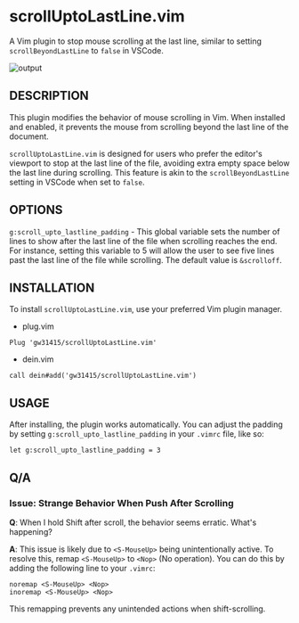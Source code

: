 # scrollUptoLastLine.vim
A Vim plugin to stop mouse scrolling at the last line, similar to setting `scrollBeyondLastLine` to `false` in VSCode.

![output](https://github.com/gw31415/scrollUptoLastLine.vim/assets/24710985/5522ead9-9bbb-4542-b206-ad8806af562f)

## DESCRIPTION

This plugin modifies the behavior of mouse scrolling in Vim. When installed and enabled, it prevents the mouse from scrolling beyond the last line of the document.

`scrollUptoLastLine.vim` is designed for users who prefer the editor's viewport to stop at the last line of the file, avoiding extra empty space below the last line during scrolling. This feature is akin to the `scrollBeyondLastLine` setting in VSCode when set to `false`.

## OPTIONS

`g:scroll_upto_lastline_padding` - This global variable sets the number of lines to show after the last line of the file when scrolling reaches the end. For instance, setting this variable to 5 will allow the user to see five lines past the last line of the file while scrolling. The default value is `&scrolloff`.

## INSTALLATION

To install `scrollUptoLastLine.vim`, use your preferred Vim plugin manager.

- plug.vim
```vim
Plug 'gw31415/scrollUptoLastLine.vim'
```

- dein.vim
```vim
call dein#add('gw31415/scrollUptoLastLine.vim')
```

## USAGE

After installing, the plugin works automatically. You can adjust the padding by setting `g:scroll_upto_lastline_padding` in your `.vimrc` file, like so:

```vim
let g:scroll_upto_lastline_padding = 3
```

## Q/A

### Issue: Strange Behavior When Push <SHIFT> After Scrolling

**Q**: When I hold Shift after scroll, the behavior seems erratic. What's happening?

**A**: This issue is likely due to `<S-MouseUp>` being unintentionally active. To resolve this, remap `<S-MouseUp>` to `<Nop>` (No operation). You can do this by adding the following line to your `.vimrc`:

```vim
noremap <S-MouseUp> <Nop>
inoremap <S-MouseUp> <Nop>
```

This remapping prevents any unintended actions when shift-scrolling.
